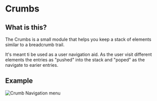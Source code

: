 # Crumbs

## What is this?
The Crumbs is a small module that helps you keep a stack of elements similar to a breadcrumb trail.

It's meant ti be used as a user navigation aid. As the user visit different elements the entries as "pushed" into the stack and "poped" as the navigate to earier entries.

## Example

![Crumb Navigation menu](sample/crumb_sample.gif)
